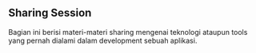 ## Sharing Session

Bagian ini berisi materi-materi sharing mengenai teknologi ataupun tools yang pernah dialami dalam development sebuah aplikasi.

